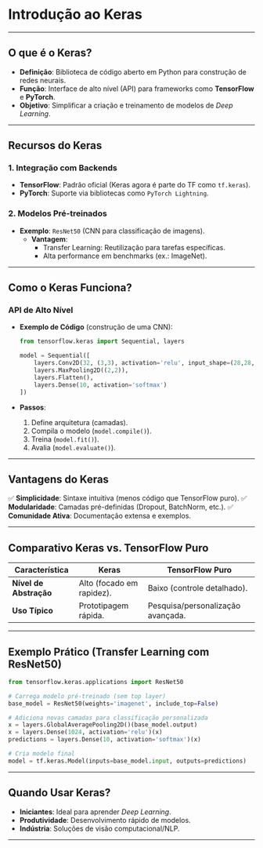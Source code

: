 # Introdução ao Keras

---

## **O que é o Keras?**

- **Definição**: Biblioteca de código aberto em Python para construção de redes neurais.
- **Função**: Interface de alto nível (API) para frameworks como **TensorFlow** e **PyTorch**.
- **Objetivo**: Simplificar a criação e treinamento de modelos de _Deep Learning_.

---

## **Recursos do Keras**

### **1. Integração com Backends**

- **TensorFlow**: Padrão oficial (Keras agora é parte do TF como `tf.keras`).
- **PyTorch**: Suporte via bibliotecas como `PyTorch Lightning`.

### **2. Modelos Pré-treinados**

- **Exemplo**: `ResNet50` (CNN para classificação de imagens).
  - **Vantagem**:
    - Transfer Learning: Reutilização para tarefas específicas.
    - Alta performance em benchmarks (ex.: ImageNet).

---

## **Como o Keras Funciona?**

### **API de Alto Nível**

- **Exemplo de Código** (construção de uma CNN):

  ```python
  from tensorflow.keras import Sequential, layers

  model = Sequential([
      layers.Conv2D(32, (3,3), activation='relu', input_shape=(28,28,1)),
      layers.MaxPooling2D((2,2)),
      layers.Flatten(),
      layers.Dense(10, activation='softmax')
  ])
  ```

- **Passos**:
  1. Define arquitetura (camadas).
  2. Compila o modelo (`model.compile()`).
  3. Treina (`model.fit()`).
  4. Avalia (`model.evaluate()`).

---

## **Vantagens do Keras**

✅ **Simplicidade**: Sintaxe intuitiva (menos código que TensorFlow puro).
✅ **Modularidade**: Camadas pré-definidas (Dropout, BatchNorm, etc.).
✅ **Comunidade Ativa**: Documentação extensa e exemplos.

---

## **Comparativo Keras vs. TensorFlow Puro**

| **Característica**     | **Keras**                 | **TensorFlow Puro**               |
| ---------------------- | ------------------------- | --------------------------------- |
| **Nível de Abstração** | Alto (focado em rapidez). | Baixo (controle detalhado).       |
| **Uso Típico**         | Prototipagem rápida.      | Pesquisa/personalização avançada. |

---

## **Exemplo Prático (Transfer Learning com ResNet50)**

```python
from tensorflow.keras.applications import ResNet50

# Carrega modelo pré-treinado (sem top layer)
base_model = ResNet50(weights='imagenet', include_top=False)

# Adiciona novas camadas para classificação personalizada
x = layers.GlobalAveragePooling2D()(base_model.output)
x = layers.Dense(1024, activation='relu')(x)
predictions = layers.Dense(10, activation='softmax')(x)

# Cria modelo final
model = tf.keras.Model(inputs=base_model.input, outputs=predictions)
```

---

## **Quando Usar Keras?**

- **Iniciantes**: Ideal para aprender _Deep Learning_.
- **Produtividade**: Desenvolvimento rápido de modelos.
- **Indústria**: Soluções de visão computacional/NLP.

---
